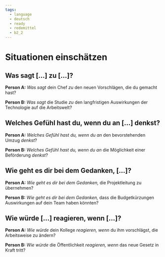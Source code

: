 ```yaml
---
tags:
  - language
  - deutsch
  - ready
  - redemittel
  - b2_2
---
```

# Situationen einschätzen

## Was sagt [...] zu [...]?

**Person A:** _Was sagt_ dein Chef _zu_ den neuen Vorschlägen, die du gemacht hast?

**Person B:** _Was sagt_ die Studie _zu_ den langfristigen Auswirkungen der Technologie auf die Arbeitswelt?

## Welches Gefühl hast du, wenn du an [...] denkst?

**Person A:** _Welches Gefühl hast du, wenn du an_ den bevorstehenden Umzug _denkst_?

**Person B:** _Welches Gefühl hast du, wenn du an_ die Möglichkeit einer Beförderung _denkst_?

## Wie geht es dir bei dem Gedanken, [...]?

**Person A:** _Wie geht es dir bei dem Gedanken,_ die Projektleitung zu übernehmen?

**Person B:** _Wie geht es dir bei dem Gedanken,_ dass die Budgetkürzungen Auswirkungen auf dein Team haben könnten?

## Wie würde [...] reagieren, wenn [...]?

**Person A:** _Wie würde_ dein Kollege _reagieren, wenn_ du ihm vorschlägst, die Arbeitsweise zu ändern?

**Person B:** _Wie würde_ die Öffentlichkeit _reagieren, wenn_ das neue Gesetz in Kraft tritt?
